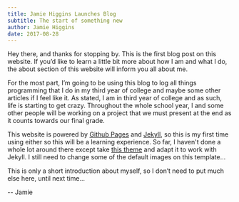 ```yaml
---
title: Jamie Higgins Launches Blog
subtitle: The start of something new
author: Jamie Higgins
date: 2017-08-28
---
```


Hey there, and thanks for stopping by. This is the first blog post on this website. If you’d like to learn a little bit more about how I am and what I do, the about section of this website will inform you all about me.

For the most part, I’m going to be using this blog to log all things programming that I do in my third year of college and maybe some other articles if I feel like it. As stated, I am in third year of college and as such, life is starting to get crazy. Throughout the whole school year, I and some other people will be working on a project that we must present at the end as it counts towards our final grade.

This website is powered by [Github Pages](https://pages.github.com/) and [Jekyll](https://jekyllrb.com/), so this is my first time using either so this will be a learning experience. So far, I haven't done a whole lot around there except take [this theme](https://startbootstrap.com/template-overviews/clean-blog/) and adapt it to work with Jekyll. I still need to change some of the default images on this template...

This is only a short introduction about myself, so I don’t need to put much else here, until next time...

-- Jamie